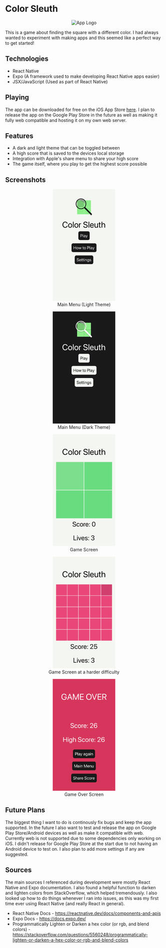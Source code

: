 # Color Sleuth

<center><image alt="App Logo" width="100" src="./assets/logo.png"></center>

This is a game about finding the square with a different color. I had always wanted to experiment with making apps and this seemed like a perfect way to get started!

## Technologies

-   React Native
-   Expo (A framework used to make developing React Native apps easier)
-   JSX/JavaScript (Used as part of React Native)

## Playing

The app can be downloaded for free on the iOS App Store [here](https://apps.apple.com/us/app/color-sleuth/id1604077102). I plan to release the app on the Google Play Store in the future
as well as making it fully web compatible and hosting it on my own web server.

## Features

-   A dark and light theme that can be toggled between
-   A high score that is saved to the devices local storage
-   Integration with Apple's share menu to share your high score
-   The game itself, where you play to get the highest score possible

## Screenshots
<center>
        <figure>
            <img width="200" src="/screenshots/appScreenshot1.png"
                alt="Main Menu (Light Theme)">
            <figcaption>Main Menu (Light Theme)</figcaption>
        </figure>
        <figure>
            <img width="200" src="/screenshots/appScreenshot5.png"
                alt="Main Menu (Dark Theme)">
            <figcaption>Main Menu (Dark Theme)</figcaption>
        </figure>
        <figure>
            <img width="200" src="/screenshots/appScreenshot2.png"
                alt="Game Screen">
            <figcaption>Game Screen</figcaption>
        </figure>
        <figure>
            <img width="200" src="/screenshots/appScreenshot3.png"
                alt="Game Screen at a harder difficulty">
            <figcaption>Game Screen at a harder difficulty</figcaption>
        </figure>
        <figure>
             <img width="200" src="/screenshots/appScreenshot4.png" alt="Game Over Screen">
             <figcaption>Game Over Screen</figcaption>
        </figure>
</center>
        
## Future Plans

The biggest thing I want to do is continously fix bugs and keep the app supported. In the future I also want to test and release the app on Google Play Store/Android devices as well as make it compatible with web. Currently web is not supported due to some dependencies only working on iOS. I didn't release for Google Play Store at the start due to not having an Android device to test on. I also plan to add more settings if any are suggested.

## Sources

The main sources I referenced during development were mostly React Native and Expo documentation. I also found a helpful function to darken and lighten colors from StackOverflow, which helped tremendously. I also looked up how to do things whenever I ran into issues, as this was my first time ever using React Native (and really React in general).

-   React Native Docs - <https://reactnative.dev/docs/components-and-apis>
-   Expo Docs - <https://docs.expo.dev/>
-   Programmatically Lighten or Darken a hex color (or rgb, and blend colors) - <https://stackoverflow.com/questions/5560248/programmatically-lighten-or-darken-a-hex-color-or-rgb-and-blend-colors>
